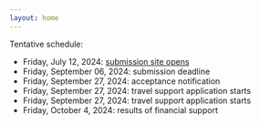 ```yaml
---
layout: home
---
```


Tentative schedule:
* Friday, July 12, 2024: <a href="call4papers.html">submission site opens</a>
* Friday, September 06, 2024: submission deadline
* Friday, September 27, 2024: acceptance notification
* Friday, September 27, 2024: travel support application starts
* Friday, September 27, 2024: travel support application starts
* Friday, October 4, 2024: results of financial support
